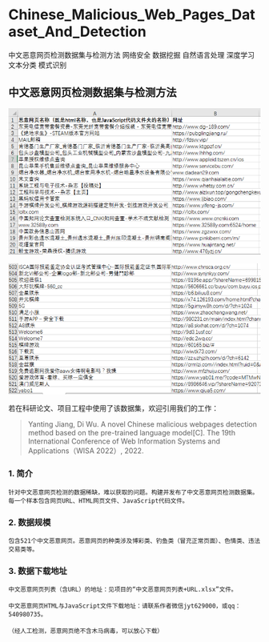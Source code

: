 # Chinese_Malicious_Web_Pages_Dataset_And_Detection
中文恶意网页检测数据集与检测方法 网络安全 数据挖掘 自然语言处理 深度学习 文本分类 模式识别

## 中文恶意网页检测数据集与检测方法

![中文恶意网页检测数据集列表1](https://github.com/JiangYanting/Chinese_Malicious_Web_Pages_Dataset_And_Detection/blob/main/%E4%B8%AD%E6%96%87%E6%81%B6%E6%84%8F%E7%BD%91%E9%A1%B5%E6%95%B0%E6%8D%AE%E5%88%97%E8%A1%A801.png)

![中文恶意网页检测数据集列表2](https://github.com/JiangYanting/Chinese_Malicious_Web_Pages_Dataset_And_Detection/blob/main/%E4%B8%AD%E6%96%87%E6%81%B6%E6%84%8F%E7%BD%91%E9%A1%B5%E6%95%B0%E6%8D%AE%E5%88%97%E8%A1%A802.png)

若在科研论文、项目工程中使用了该数据集，欢迎引用我们的工作：
> Yanting Jiang, Di Wu. A novel Chinese malicious webpages detection method based on the pre-trained language model[C]. The 19th International Conference of Web Information Systems and Applications（WISA 2022）, 2022.
   
   

### 1. 简介
    
    针对中文恶意网页检测的数据稀缺，难以获取的问题。构建并发布了中文恶意网页检测数据集。
    每一个样本包含网页URL、HTML网页文件、JavaScript代码文件。

### 2. 数据规模
    
    包含521个中文恶意网页。恶意网页的种类涉及博彩类、钓鱼类（冒充正常页面）、色情类、违法交易类等。

### 3. 数据下载地址
    中文恶意网页列表（含URL）的地址：见项目的“中文恶意网页列表+URL.xlsx”文件。
    
    中文恶意网页HTML与JavaScript文件下载地址：请联系作者微信jyt629000，或qq：540980735。

    （经人工检测，恶意网页绝不含木马病毒，可以放心下载）
